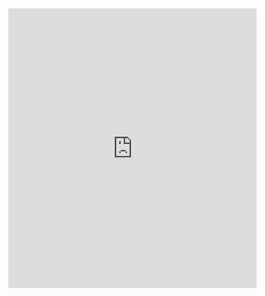 <br>
<br>

<iframe src="https://docs.google.com/presentation/d/e/2PACX-1vTvZQfjC_O1anFylGdFm0TiiCtm70ZYr9EL6HlUsL21b2K98TLweIv0HXKgMWnkmImK1LwgImi8QUMe/embed?start=true&loop=true&delayms=10000" frameborder="0" width="100%" height="569" allowfullscreen="true" mozallowfullscreen="true" webkitallowfullscreen="true"></iframe>